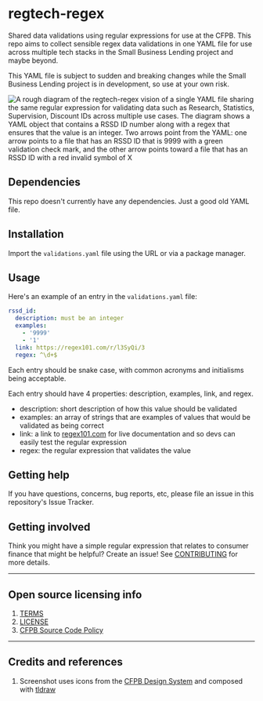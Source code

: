 # regtech-regex

Shared data validations using regular expressions for use at the CFPB. This repo aims to collect sensible regex data validations in one YAML file for use across multiple tech stacks in the Small Business Lending project and maybe beyond.

This YAML file is subject to sudden and breaking changes while the Small Business Lending project is in development, so use at your own risk.

![A rough diagram of the regtech-regex vision of a single YAML file sharing the same regular expression for validating data such as Research, Statistics, Supervision, Discount IDs across multiple use cases. The diagram shows a YAML object that contains a RSSD ID number along with a regex that ensures that the value is an integer. Two arrows point from the YAML: one arrow points to a file that has an RSSD ID that is 9999 with a green validation check mark, and the other arrow points toward a file that has an RSSD ID with a red invalid symbol of X](regtech-regex.svg)

## Dependencies

This repo doesn't currently have any dependencies. Just a good old YAML file.

## Installation

Import the `validations.yaml` file using the URL or via a package manager.

## Usage

Here's an example of an entry in the `validations.yaml` file:

```yaml
rssd_id:
  description: must be an integer
  examples:
    - '9999'
    - '1'
  link: https://regex101.com/r/l3SyQi/3
  regex: ^\d+$
```

Each entry should be snake case, with common acronyms and initialisms being acceptable.

Each entry should have 4 properties: description, examples, link, and regex.

- description: short description of how this value should be validated
- examples: an array of strings that are examples of values that would be validated as being correct
- link: a link to [regex101.com](https://regex101.com/) for live documentation and so devs can easily test the regular expression
- regex: the regular expression that validates the value

## Getting help

If you have questions, concerns, bug reports, etc, please file an issue in this repository's Issue Tracker.

## Getting involved

Think you might have a simple regular expression that relates to consumer finance that might be helpful? Create an issue! See [CONTRIBUTING](CONTRIBUTING.md) for more details.

---

## Open source licensing info

1. [TERMS](TERMS.md)
2. [LICENSE](LICENSE)
3. [CFPB Source Code Policy](https://github.com/cfpb/source-code-policy/)

---

## Credits and references

1. Screenshot uses icons from the [CFPB Design System](https://cfpb.github.io/design-system/foundation/iconography) and composed with [tldraw](https://www.tldraw.com/)

